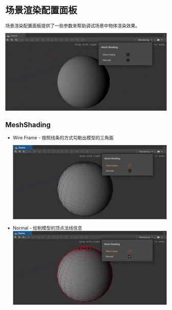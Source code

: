 # 场景渲染配置面板

场景渲染配置面板提供了一些参数来帮助调试场景中物体渲染效果。

![config](./rendering-config/rendering-config.png)

## MeshShading

- Wire Frame - 按照线条的方式勾勒出模型的三角面

   ![wire frame](./rendering-config/wire-frame.png)

- Normal - 绘制模型的顶点法线信息
  ![normal](./rendering-config/normal.png)
